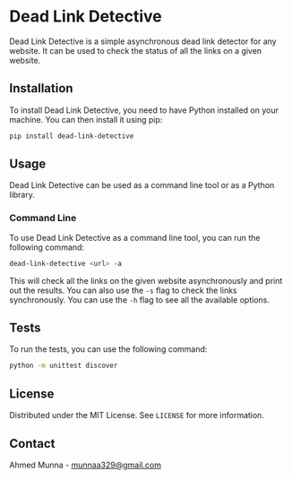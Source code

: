 # Dead Link Detective

Dead Link Detective is a simple asynchronous dead link detector for any website. It can be used to check the status of all the links on a given website.

## Installation

To install Dead Link Detective, you need to have Python installed on your machine. You can then install it using pip:

```sh
pip install dead-link-detective
```

## Usage

Dead Link Detective can be used as a command line tool or as a Python library.

### Command Line

To use Dead Link Detective as a command line tool, you can run the following command:

```sh
dead-link-detective <url> -a
```

This will check all the links on the given website asynchronously and print out the results. You can also use the `-s` flag to check the links synchronously. You can use the `-h` flag to see all the available options.


## Tests

To run the tests, you can use the following command:

```sh
python -m unittest discover
```

## License

Distributed under the MIT License. See `LICENSE` for more information.

## Contact

Ahmed Munna - munnaa329@gmail.com
